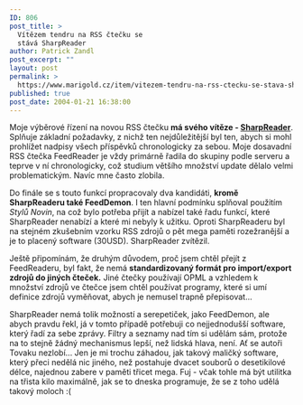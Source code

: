 ```yaml
---
ID: 806
post_title: >
  Vítězem tendru na RSS čtečku se
  stává SharpReader
author: Patrick Zandl
post_excerpt: ""
layout: post
permalink: >
  https://www.marigold.cz/item/vitezem-tendru-na-rss-ctecku-se-stava-sharpreader
published: true
post_date: 2004-01-21 16:38:00
---
```

<P>Moje výběrové řízení na novou RSS čtečku <STRONG>má svého vítěze - </STRONG><A href="http://www.sharpreader.net/" target=_blank><STRONG>SharpReader</STRONG></A>. Splňuje základní požadavky, z nichž ten nejdůležitější byl ten, abych si mohl prohlížet nadpisy všech příspěvků chronologicky za sebou. Moje dosavadní RSS čtečka FeedReader je vždy primárně řadila do skupiny podle serveru a teprve v ní chronologicky, což studium většího množství update dělalo velmi problematickým. Navíc mne často zlobila. </P>
<P>Do finále se s touto funkcí propracovaly dva kandidáti, <STRONG>kromě SharpReaderu také FeedDemon</STRONG>. I ten hlavní podmínku splňoval použitím <EM>Stylů Novin</EM>, na což bylo potřeba přijít a nabízel také řadu funkcí, které SharpReader nenabízí a které mi nebyly k užitku. Oproti SharpReaderu byl na stejném zkušebním vzorku RSS zdrojů o pět mega paměti rozežranější a je to placený software (30USD). SharpReader zvítězil. </P>
<P>Ještě připomínám, že druhým důvodem, proč jsem chtěl přejít z FeedReaderu, byl fakt, že nemá <STRONG>standardizovaný formát pro import/export zdrojů do jiných čteček.</STRONG> Jiné čtečky používají OPML a vzhledem k množství zdrojů ve čtečce jsem chtěl používat programy, které si umí definice zdrojů vyměňovat, abych je nemusel trapně přepisovat...</P>
<P>SharpReader nemá tolik možností a serepetiček, jako FeedDemon, ale abych pravdu řekl, já v tomto případě potřebuji co nejjednodušší software, který řadí za sebe zprávy. Filtry a seznamy nad tím si udělám sám, protože na to stejně žádný mechanismus lepší, než lidská hlava, není. Ať se autoři Tovaku nezlobí... Jen je mi trochu záhadou, jak takový maličký software, který přeci nedělá nic jiného, než postahuje dvacet souborů o desetikilové délce, najednou zabere v paměti třicet mega. Fuj - včak tohle má být utilitka na třista kilo maximálně, jak se to dneska programuje, že se z toho udělá takový moloch :(</P>